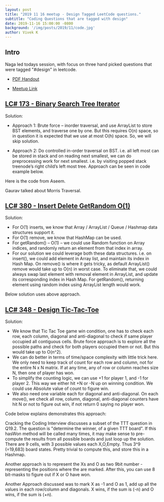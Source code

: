 ```yaml
---
layout: post
title: "2019 11 16 meetup - Design Tagged LeetCode questions."
subtitle: "Coding Questions that are tagged with design"
date: 2019-11-16 15:00:00 -0800
background: '/img/posts/2019/11/code.jpg'
author: Vivek K
---
```


## Intro
Naga led todays session, with focus on three hand picked questions that were tagged "#design" in leetcode. 
* [PDF Handout][5]

* [Meetup Link][4]

## [LC# 173 - Binary Search Tree Iterator][1]
Solution:
* Approach 1: Brute force – inorder traversal, and use ArrayList to store BST elements, and traverse one by one. But this requires O(n) space, so in question it is expected that we use at most O(h) space. So, we will skip solution.

* Approach 2: Do controlled in-order traversal on BST. i.e. all left most can be stored in stack and on reading next smallest, we can do preprocessing work for next smallest. i.e. by visiting popped stack treenode’s right child’s left most tree. Approach can be seen in code example below.

Here is the code from Aseem.

<script src="https://gist.github.com/vivek-sdeskills/cdf43529054446fb7a49891bb744d763.js"></script>

Gaurav talked about Morris Traversal.

## [LC# 380 - Insert Delete GetRandom O(1)][2]
Solution:
* For O(1) inserts, we know that Array / ArrayList / Queue / Hashmap data structures support it.
* For O(1) remove, we know that HashMap can be used.
* For getRandom() – O(1) – we could use Random function on Array indices, and randomly return an element from that index in array.
* For our solution we could leverage both these data structures. i.e. on insert(), we could add element in Array list, and maintain its index in Hash Map. On remove() is where it gets tricky, as default ArrayList() remove would take up to O(n) in worst case. To eliminate that, we could always swap last element with removal element in ArrayList, and update its corresponding index in Hash Map. For getRandom(), returning element using random index using ArrayList length would work.

Below solution uses above approach.
<script src="https://gist.github.com/vivek-sdeskills/60a8a5cf79b26f4d338f7b05cb2c3c4c.js"></script>

## [LC# 348 - Design Tic-Tac-Toe][3]
Solution:
* We know that Tic Tac Toe game win condition, one has to check each row, each column, diagonal and anti-diagonal to check if same player occupied all contiguous cells. Brute force approach is to explore all the possible paths and check for both players occupied them or not. But this would take up to O(n^2).
* We can do better in terms of time/space complexity with little trick here. We only need to keep track of count for each row and column, not for the entire N x N matrix. If at any time, any of row or column reaches size N, then one of player has won. 
* To simplify the counting logic, we can use +1 for player 1, and -1 for player 2. This way we either hit +N or -N up on winning condition. We could use Absolute value of count to figure win. 
* We also need one variable each for diagonal and anti-diagonal. On each move(), we check all row, column, diagonal, anti-diagonal counters have hit N or not to figure out win, if not return 0 saying no player won.

Code below explains demonstrates this approach:
<script src="https://gist.github.com/vivek-sdeskills/ef68b4163cc3d6002655bcb9d7b0ceb0.js"></script>

Cracking the Coding Interview discusses a subset of the TTT question in Q19.2. The question is "determine the winner, of a given TTT board".  If this hasWon method will be called many times, it may make sense to pre-compute the results from all possible boards and just loop up the solution. There are 9 cells, with 3 possible values each X,O,Empty. Thus 3^9 (=19,683) board states. Pretty trivial to compute this, and store this in a Hashmap.

Another approach is to represent the Xs and O as two 9bit number - representing the positions where the are marked. After this, you can use 8 bit-masks to figure out if X or O have won.

Another Approach discussed was to mark X as -1 and O as 1, add up all the values in each row/column and diagonals. X wins, if the sum is (-n) and O wins, if the sum is (+n).



[1]: https://leetcode.com/problems/binary-search-tree-iterator/
[2]: https://leetcode.com/problems/insert-delete-getrandom-o1/
[3]: https://leetcode.com/problems/design-tic-tac-toe/
[4]: https://www.meetup.com/skillets/events/bjvsdryzpbvb/
[5]: https://jmpto.us/2019-11-16-handout